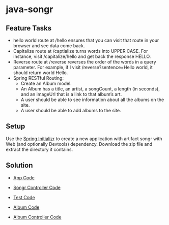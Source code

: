 # java-songr

## Feature Tasks
* hello world route at /hello ensures that you can visit that route in your browser and see data come back.
* Capitalize route at /captialize turns words into UPPER CASE. For instance, visit /capitalize/hello and get back the response HELLO.
* Reverse route at /reverse reverses the order of the words in a query parameter. For example, if I visit /reverse?sentence=Hello world, it should return world Hello.
* Spring RESTful Routing:
   * Create an Album model.
   * An Album has a title, an artist, a songCount, a length (in seconds), and an imageUrl that is a link to that album’s art.
   * A user should be able to see information about all the albums on the site.
   * A user should be able to add albums to the site.
   
## Setup
Use the [Spring Initializr](https://start.spring.io/) to create a new application with artifact songr with Web (and optionally Devtools) dependency. Download the zip file and extract the directory it contains. 

## Solution
* [App Code](https://github.com/idothestamping/java-songr/src/main/java/com.idothestamping.lab11.songr/SongApplication.java)
* [Songr Controller Code](https://github.com/idothestamping/java-songr/src/main/java/com/idothestamping/lab11/songr/SongrController/SongrController.java)
* [Test Code](https://github.com/idothestamping/java-songr/src/test/java/com/idothestamping/lab11/songr/SongrController/SongrControllerTest.java)

* [Album Code](https://github.com/idothestamping/java-songr/src/main/java/com.idothestamping.lab11.songr/SongApplication.java)
* [Album Controller Code](https://github.com/idothestamping/java-songr/src/main/java/com.idothestamping.lab11.songr/SongrController/AlbumController.java)